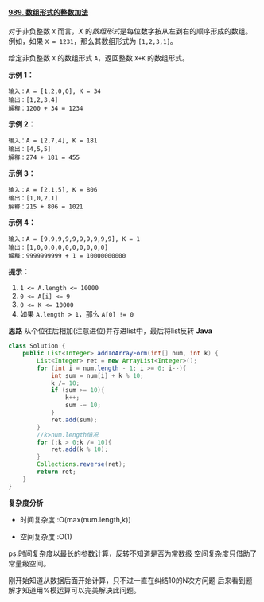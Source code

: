 #### [989. 数组形式的整数加法](https://leetcode-cn.com/problems/add-to-array-form-of-integer/)

对于非负整数 `X` 而言，*X* 的*数组形式*是每位数字按从左到右的顺序形成的数组。例如，如果 `X = 1231`，那么其数组形式为 `[1,2,3,1]`。

给定非负整数 `X` 的数组形式 `A`，返回整数 `X+K` 的数组形式。

 


**示例 1：**

```
输入：A = [1,2,0,0], K = 34
输出：[1,2,3,4]
解释：1200 + 34 = 1234
```

**示例 2：**

```
输入：A = [2,7,4], K = 181
输出：[4,5,5]
解释：274 + 181 = 455
```

**示例 3：**

```
输入：A = [2,1,5], K = 806
输出：[1,0,2,1]
解释：215 + 806 = 1021
```

**示例 4：**

```
输入：A = [9,9,9,9,9,9,9,9,9,9], K = 1
输出：[1,0,0,0,0,0,0,0,0,0,0]
解释：9999999999 + 1 = 10000000000
```

 

**提示：**

1. `1 <= A.length <= 10000`
2. `0 <= A[i] <= 9`
3. `0 <= K <= 10000`
4. 如果 `A.length > 1`，那么 `A[0] != 0`



**思路**
从个位往后相加(注意进位)并存进list中，最后将list反转
**Java**

```java
class Solution {
    public List<Integer> addToArrayForm(int[] num, int k) {
        List<Integer> ret = new ArrayList<Integer>();
        for (int i = num.length - 1; i >= 0; i--){
            int sum = num[i] + k % 10;
            k /= 10;
            if (sum >= 10){
                k++;
                sum -= 10;
            }
            ret.add(sum);
        }
        //k>num.length情况
        for (;k > 0;k /= 10){
            ret.add(k % 10);
        }
        Collections.reverse(ret);
        return ret;
    }
}
```

**复杂度分析**

- 时间复杂度 :O(max(num.length,k))

- 空间复杂度 :O(1)

ps:时间复杂度以最长的参数计算，反转不知道是否为常数级 空间复杂度只借助了常量级空间。

刚开始知道从数据后面开始计算，只不过一直在纠结10的N次方问题 后来看到题解才知道用%模运算可以完美解决此问题。


